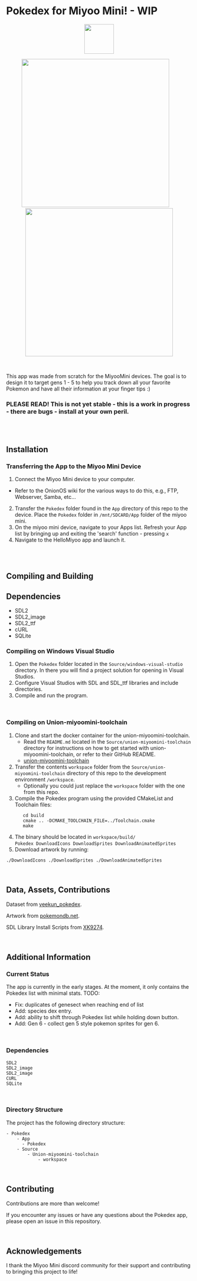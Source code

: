 # Pokedex for Miyoo Mini! - WIP

<p align="center">
 <img src="https://github.com/Yorisoft/pokedex_miyoo/assets/27126548/11b8ac44-8e78-4b9f-8af1-bf8f633434f1" width="80" />
</p>

<p align="center">
  <img src="https://github.com/Yorisoft/pokedex_miyoo/assets/27126548/885de49c-ab59-470c-b23e-3cd7a26d6fe7" width="400" />
  &nbsp;&nbsp;&nbsp;&nbsp;
  <img src="https://github.com/Yorisoft/pokedex_miyoo/assets/27126548/01d9a77e-0136-4e2a-ba96-3a01bc3fb4e2" width="400" /> 
</p>

</br>

This app was made from scratch for the MiyooMini devices. The goal is to design it to target gens 1 - 5 to help you track down all your favorite Pokemon and have all their information at your finger tips :) 

### PLEASE READ! This is not yet stable - this is a work in progress - there are bugs - install at your own peril.

</br>
</br>

## Installation

### Transferring the App to the Miyoo Mini Device

1. Connect the Miyoo Mini device to your computer.
  - Refer to the OnionOS wiki for the various ways to do this, e.g., FTP, Webserver, Samba, etc…
2. Transfer the `Pokedex` folder found in the `App` directory of this repo to the device. Place the `Pokedex` folder in `/mnt/SDCARD/App` folder of the miyoo mini.
3. On the miyoo mini device, navigate to your Apps list. Refresh your App list by bringing up and exiting the 'search' function - pressing `x`
4. Navigate to the HelloMiyoo app and launch it. 

</br>
</br>

## Compiling and Building

## Dependencies 
- SDL2 
- SDL2_image 
- SDL2_ttf 
- cURL
- SQLite

### Compiling on Windows Visual Studio

1. Open the `Pokedex` folder located in the `Source/windows-visual-studio` directory. In there you will find a project solution for opening in Visual Studios. 
2. Configure Visual Studios with SDL and SDL_ttf libraries and include directories.
3. Compile and run the program.

</br>

### Compiling on Union-miyoomini-toolchain

1. Clone and start the docker container for the union-miyoomini-toolchain. 
   - Read the `README.md` located in the `Source/union-miyoomini-toolchain` directory for instructions on how to get started with union-miyoomini-toolchain, or refer to their GitHub README. 
   - [union-miyoomini-toolchain](https://github.com/MiyooMini/union-toolchain/tree/main)
2. Transfer the contents `workspace` folder from the `Source/union-miyoomini-toolchain` directory of this repo to the development environment `/workspace`. 
   - Optionally you could just replace the `workspace` folder with the one from this repo. 
3. Compile the Pokedex program using the provided CMakeList and Toolchain files:
     ```
        cd build
        cmake .. -DCMAKE_TOOLCHAIN_FILE=../Toolchain.cmake
        make
     ```
4. The binary should be located in `workspace/build/` </br>
     `Pokedex DownloadIcons DownloadSprites DownloadAnimatedSprites`
5. Download artwork by running:
```
./DownloadIcons ./DownloadSprites ./DownloadAnimatedSprites
```

</br>

## Data, Assets, Contributions

Dataset from [veekun_pokedex](https://github.com/veekun/veekun-pokedex).

Artwork from [pokemondb.net](https://pokemondb.net/).

SDL Library Install Scripts from [XK9274](https://github.com/XK9274).

</br>

## Additional Information


### Current Status

The app is currently in the early stages. At the moment, it only contains the Pokedex list with minimal stats. 
TODO:
- Fix: duplicates of genesect when reaching end of list
- Add: species dex entry.
- Add: ability to shift through Pokedex list while holding down button.
- Add: Gen 6 - collect gen 5 style pokemon sprites for gen 6. 

</br>

### Dependencies

```
SDL2
SDL2_image
SDL2_image
CURL
SQLite
```

</br>

### Directory Structure

The project has the following directory structure:
```
- Pokedex
    - App
      - Pokedex
    - Source
        - Union-miyoomini-toolchain
            - workspace
```

</br>

## Contributing

Contributions are more than welcome! 

If you encounter any issues or have any questions about the Pokedex app, please open an issue in this repository.

</br>

## Acknowledgements

I thank the Miyoo Mini discord community for their support and contributing to bringing this project to life!
